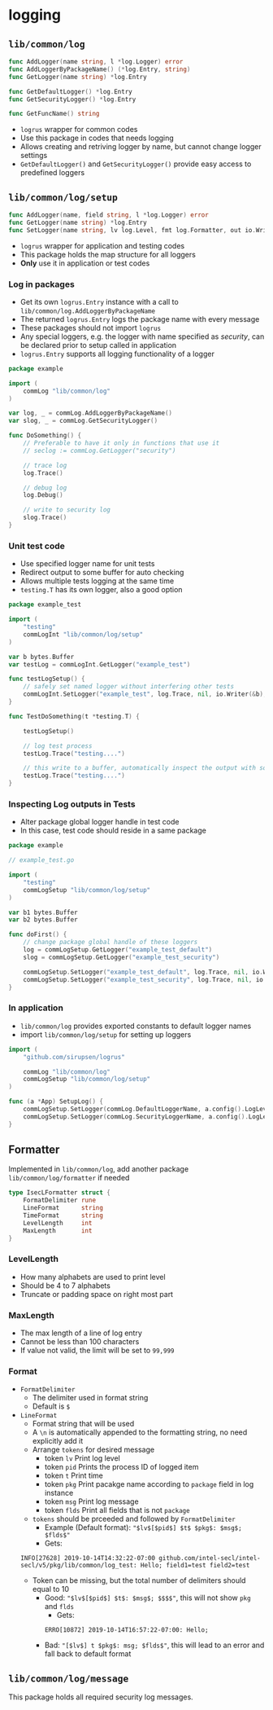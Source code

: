 # logging

## `lib/common/log`
```go
func AddLogger(name string, l *log.Logger) error
func AddLoggerByPackageName() (*log.Entry, string)
func GetLogger(name string) *log.Entry

func GetDefaultLogger() *log.Entry
func GetSecurityLogger() *log.Entry

func GetFuncName() string
```

- `logrus` wrapper for common codes
- Use this package in codes that needs logging
- Allows creating and retriving logger by name, but cannot change logger settings
- `GetDefaultLogger()` and `GetSecurityLogger()` provide easy access to predefined loggers


## `lib/common/log/setup`
```go
func AddLogger(name, field string, l *log.Logger) error
func GetLogger(name string) *log.Entry
func SetLogger(name string, lv log.Level, fmt log.Formatter, out io.Writer, rc bool)
```

- `logrus` wrapper for application and testing codes
- This package holds the map structure for all loggers
- **Only** use it in application or test codes


### Log in packages

- Get its own `logrus.Entry` instance with a call to `lib/common/log.AddLoggerByPackageName`
- The returned `logrus.Entry` logs the package name with every message
- These packages should not import `logrus`
- Any special loggers, e.g. the logger with name specified as *security*, can be
  declared prior to setup called in application
- `logrus.Entry` supports all logging functionality of a logger

```go
package example

import (
    commLog "lib/common/log"
)

var log, _ = commLog.AddLoggerByPackageName()
var slog, _ = commLog.GetSecurityLogger()

func DoSomething() {
    // Preferable to have it only in functions that use it
    // seclog := commLog.GetLogger("security")

    // trace log
    log.Trace()

    // debug log
    log.Debug()

    // write to security log
    slog.Trace()
}
```

### Unit test code
- Use specified logger name for unit tests
- Redirect output to some buffer for auto checking
- Allows multiple tests logging at the same time
- `testing.T` has its own logger, also a good option

```go
package example_test

import (
    "testing"
    commLogInt "lib/common/log/setup"
)

var b bytes.Buffer
var testLog = commLogInt.GetLogger("example_test")

func testLogSetup() {
    // safely set named logger without interfering other tests
    commLogInt.SetLogger("example_test", log.Trace, nil, io.Writer(&b), false)
}

func TestDoSomething(t *testing.T) {

    testLogSetup()

    // log test process
    testLog.Trace("testing....")

    // this write to a buffer, automatically inspect the output with some code
    testLog.Trace("testing....")
}
```

### Inspecting Log outputs in Tests
- Alter package global logger handle in test code
- In this case, test code should reside in a same package

```go
package example

// example_test.go

import (
    "testing"
    commLogSetup "lib/common/log/setup"
)

var b1 bytes.Buffer
var b2 bytes.Buffer

func doFirst() {
    // change package global handle of these loggers
    log = commLogSetup.GetLogger("example_test_default")
    slog = commLogSetup.GetLogger("example_test_security")

    commLogSetup.SetLogger("example_test_default", log.Trace, nil, io.Writer(&b1), false)
    commLogSetup.SetLogger("example_test_security", log.Trace, nil, io.Writer(&b2), false)
}
```


### In application
- `lib/common/log` provides exported constants to default logger names
- import `lib/common/log/setup` for setting up loggers

```go
import (
    "github.com/sirupsen/logrus"

    commLog "lib/common/log"
    commLogSetup "lib/common/log/setup"
)

func (a *App) SetupLog() {
    commLogSetup.SetLogger(commLog.DefaultLoggerName, a.config().LogLevel, nil, os.Stdout, false)
    commLogSetup.SetLogger(commLog.SecurityLoggerName, a.config().LogLevel, nil, a.securityLogWriter(), false)
}
```


## Formatter

Implemented in `lib/common/log`, add another package `lib/common/log/formatter` if needed

```go
type IsecLFormatter struct {
	FormatDelimiter rune
	LineFormat      string
	TimeFormat      string
	LevelLength     int
	MaxLength       int
}
```

### LevelLength
- How many alphabets are used to print level
- Should be 4 to 7 alphabets
- Truncate or padding space on right most part

### MaxLength
- The max length of a line of log entry
- Cannot be less than 100 characters
- If value not valid, the limit will be set to `99,999`

### Format
- `FormatDelimiter`
    - The delimiter used in format string
    - Default is `$`
- `LineFormat`
    - Format string that will be used
    - A `\n` is automatically appended to the formatting string, no need explicitly add it
    - Arrange `tokens` for desired message
        - token `lv`    Print log level
        - token `pid`   Prints the process ID of logged item
        - token `t`     Print time
        - token `pkg`   Print pacakge name according to `package` field in log instance
        - token `msg`   Print log message
        - token `flds`  Print all fields that is not `package`
    - `tokens` should be prceeded and followed by `FormatDelimiter`
        - Example (Default format): `"$lv$[$pid$] $t$ $pkg$: $msg$; $flds$"`
        - Gets:
    ```log
    INFO[27628] 2019-10-14T14:32:22-07:00 github.com/intel-secl/intel-secl/v5/pkg/lib/common/log_test: Hello; field1=test field2=test
    ````
    - Token can be missing, but the total number of delimiters should equal to 10
        - Good: `"$lv$[$pid$] $t$: $msg$; $$$$"`, this will not show `pkg` and `flds`
            - Gets: 
            ```
            ERRO[10872] 2019-10-14T16:57:22-07:00: Hello;
            ```
        - Bad: `"[$lv$] t $pkg$: msg; $flds$"`, this will lead to an error and fall back to default format


## `lib/common/log/message`
This package holds all required security log messages.
